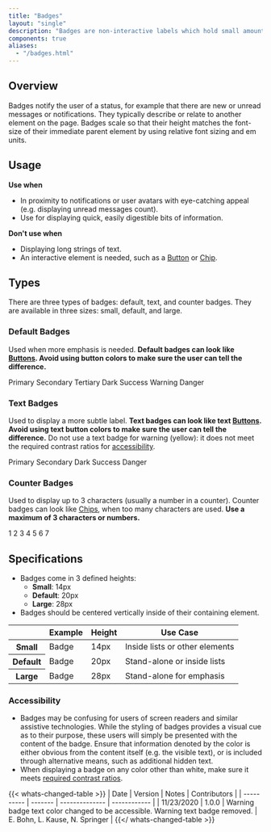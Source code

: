 ```yaml
---
title: "Badges"
layout: "single"
description: "Badges are non-interactive labels which hold small amounts of information."
components: true
aliases:
  - "/badges.html"
---
```


## Overview

Badges notify the user of a status, for example that there are new or unread messages or notifications. They typically describe or relate to another element on the page. Badges scale so that their height matches the font-size of their immediate parent element by using relative font sizing and em units.

## Usage

**Use when**

- In proximity to notifications or user avatars with eye-catching appeal (e.g. displaying unread messages count).
- Use for displaying quick, easily digestible bits of information.

**Don't use when**

- Displaying long strings of text.
- An interactive element is needed, such as a [Button](/elements/buttons/) or [Chip](/elements/chips/).

## Types

There are three types of badges: default, text, and counter badges. They are available in three sizes: small, default, and large.

### Default Badges

Used when more emphasis is needed. **Default badges can look like [Buttons](/elements/buttons/). Avoid using button colors to make sure the user can tell the difference.**

<div class="guide-example-block">
  <div class="guide-sample">
    <span class="badge badge-primary">Primary</span>
    <span class="badge badge-secondary">Secondary</span>
    <span class="badge badge-tertiary">Tertiary</span>
    <span class="badge badge-dark">Dark</span>
    <span class="badge badge-success">Success</span>
    <span class="badge badge-warning">Warning</span>
    <span class="badge badge-danger">Danger</span>
  </div>
</div>

### Text Badges

Used to display a more subtle label. **Text badges can look like text [Buttons](/elements/buttons/). Avoid using text button colors to make sure the user can tell the difference.** Do not use a text badge for warning (yellow): it does not meet the required contrast ratios for [accessibility](/foundations/accessibility/).

<div class="guide-example-block">
  <div class="guide-sample">
    <span class="badge badge-text-primary">Primary</span>
    <span class="badge badge-text-secondary">Secondary</span>
    <span class="badge badge-text-dark">Dark</span>
    <span class="badge badge-text-success">Success</span>
    <span class="badge badge-text-danger">Danger</span>
  </div>
</div>

### Counter Badges

Used to display up to 3 characters (usually a number in a counter). Counter badges can look like [Chips](/elements/chips/), when too many characters are used. **Use a maximum of 3 characters or numbers.**

<div class="guide-sample">
    <div>
      <span class="badge badge-pill badge-primary">1</span>
      <span class="badge badge-pill badge-secondary">2</span>
      <span class="badge badge-pill badge-tertiary">3</span>
      <span class="badge badge-pill badge-dark">4</span>
      <span class="badge badge-pill badge-success">5</span>
      <span class="badge badge-pill badge-warning">6</span>
      <span class="badge badge-pill badge-danger">7</span>
    </div>
</div>

## Specifications

- Badges come in 3 defined heights:
  - **Small**: 14px
  - **Default**: 20px
  - **Large**: 28px
- Badges should be centered vertically inside of their containing element.

<table class="table table-bordered bg-white">
  <thead class="thead-light">
    <tr>
      <th></th>
      <th>Example</th>
      <th>Height</th>
      <th>Use Case</th>
    </tr>
  </thead>
  <tbody>
    <tr>
      <th scope="row">Small</th>
      <td class="anatomy-cell">
        <span
          data-anatomy-colors="false"
          class="badge badge-sm badge-primary anatomy-display-static"
          >Badge</span
        >
      </td>
      <td>14px</td>
      <td>Inside lists or other elements</td>
    </tr>
    <tr>
      <th scope="row">Default</th>
      <td class="anatomy-cell">
        <span
          data-anatomy-colors="false"
          class="badge badge-primary anatomy-display-static"
          >Badge</span
        >
      </td>
      <td>20px</td>
      <td>Stand-alone or inside lists</td>
    </tr>
    <tr>
      <th scope="row">Large</th>
      <td class="anatomy-cell">
        <span
          data-anatomy-colors="false"
          class="badge badge-lg badge-primary anatomy-display-static"
          >Badge</span
        >
      </td>
      <td>28px</td>
      <td>Stand-alone for emphasis</td>
    </tr>
  </tbody>
</table>

### Accessibility

- Badges may be confusing for users of screen readers and similar assistive technologies. While the styling of badges provides a visual cue as to their purpose, these users will simply be presented with the content of the badge. Ensure that information denoted by the color is either obvious from the content itself (e.g. the visible text), or is included through alternative means, such as additional hidden text.
- When displaying a badge on any color other than white, make sure it meets [required contrast ratios](/foundations/accessibility/).

{{< whats-changed-table >}}
| Date       | Version | Notes          | Contributors |
| ---------- | ------- | -------------- | ------------ |
| 11/23/2020 | 1.0.0   | Warning badge text color changed to be accessible. Warning text badge removed. |  E. Bohn, L. Kause, N. Springer   |
{{</ whats-changed-table >}}

